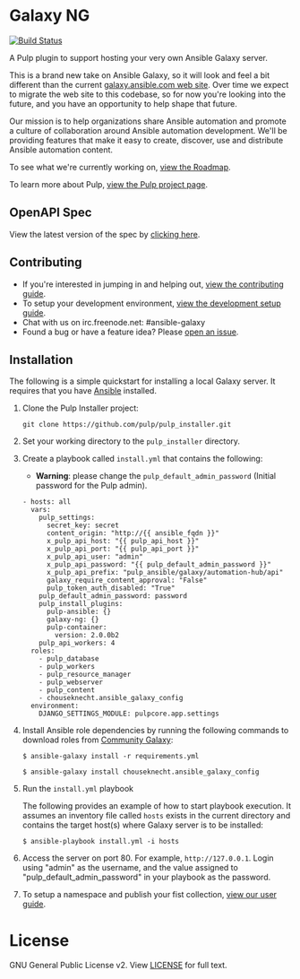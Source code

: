 # Galaxy NG

[![Build Status](https://travis-ci.com/ansible/galaxy_ng.svg?branch=master)](https://travis-ci.com/ansible/galaxy_ng)

A Pulp plugin to support hosting your very own Ansible Galaxy server.

This is a brand new take on Ansible Galaxy, so it will look and feel a bit different than the current [galaxy.ansible.com web site](https://galaxy.ansible.com). Over time we expect to migrate the web site to this codebase, so for now you're looking into the future, and you have an opportunity to help shape that future.

Our mission is to help organizations share Ansible automation and promote a culture of collaboration around Ansible automation development. We'll be providing features that make it easy to create, discover, use and distribute Ansible automation content.

To see what we're currently working on, [view the Roadmap](/ROADMAP.rst). 

To learn more about Pulp, [view the Pulp project page](https://pulpproject.org/).

## OpenAPI Spec

View the latest version of the spec by [clicking here](https://petstore.swagger.io/?url=https://raw.githubusercontent.com/ansible/galaxy_ng/master/openapi/openapi.yaml).

## Contributing

* If you're interested in jumping in and helping out, [view the contributing guide](https://github.com/ansible/galaxy_ng/wiki#contributing-to-galaxyng).
* To setup your development environment, [view the development setup guide](https://github.com/ansible/galaxy_ng/wiki/Development-Setup).
* Chat with us on irc.freenode.net: #ansible-galaxy
* Found a bug or have a feature idea? Please [open an issue](https://github.com/ansible/galaxy_ng/issues/new/choose).

## Installation

The following is a simple quickstart for installing a local Galaxy server. It requires that you have [Ansible](https://github.com/ansible/ansible) installed.

1. Clone the Pulp Installer project:

    ```
    git clone https://github.com/pulp/pulp_installer.git
    ```

2. Set your working directory to the `pulp_installer` directory.

3. Create a playbook called `install.yml` that contains the following:

    * **Warning**: please change the `pulp_default_admin_password`  (Initial password for the Pulp admin).

    ```
    - hosts: all
      vars:
        pulp_settings:
          secret_key: secret
          content_origin: "http://{{ ansible_fqdn }}"
          x_pulp_api_host: "{{ pulp_api_host }}"
          x_pulp_api_port: "{{ pulp_api_port }}"
          x_pulp_api_user: "admin"
          x_pulp_api_password: "{{ pulp_default_admin_password }}"
          x_pulp_api_prefix: "pulp_ansible/galaxy/automation-hub/api"
          galaxy_require_content_approval: "False"
          pulp_token_auth_disabled: "True"
        pulp_default_admin_password: password
        pulp_install_plugins:
          pulp-ansible: {}
          galaxy-ng: {}
          pulp-container:
            version: 2.0.0b2
        pulp_api_workers: 4
      roles:
        - pulp_database
        - pulp_workers
        - pulp_resource_manager
        - pulp_webserver
        - pulp_content
        - chouseknecht.ansible_galaxy_config
      environment:
        DJANGO_SETTINGS_MODULE: pulpcore.app.settings
    ```

4. Install Ansible role dependencies by running the following commands to download roles from [Community Galaxy](https://galaxy.ansible.com):

    ``` 
    $ ansible-galaxy install -r requirements.yml
    ```
    
    ```
    $ ansible-galaxy install chouseknecht.ansible_galaxy_config 
    ```

5. Run the `install.yml` playbook

   The following provides an example of how to start playbook execution. It assumes an inventory file called `hosts` exists in the current directory and contains the target host(s) where Galaxy server is to be installed: 

    ``` 
    $ ansible-playbook install.yml -i hosts
    ``` 

6. Access the server on port 80. For example, `http://127.0.0.1`. Login using "admin" as the username, and the value assigned to "pulp_default_admin_password" in your playbook as the password.

7. To setup a namespace and publish your fist collection, [view our user guide](https://github.com/ansible/galaxy_ng/wiki/End-User-Installation#uploading-a-collection).

# License

GNU General Public License v2. View [LICENSE](/LICENSE) for full text.
